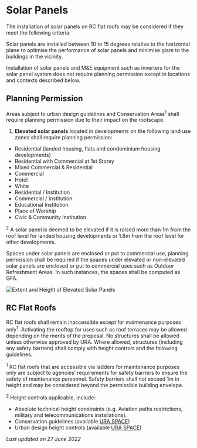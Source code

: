 # Solar Panels

The installation of solar panels on RC flat roofs may be considered if they meet the following criteria:

Solar panels are installed between 10 to 15 degrees relative to the horizontal plane to optimise the performance of solar panels and minimise glare to the buildings in the vicinity.

Installation of solar panels and M&E equipment such as inverters for the solar panel system does not require planning permission except in locations and contexts described below.

## Planning Permission

Areas subject to urban design guidelines and Conservation Areas<sup>1</sup> shall require planning permission due to their impact on the roofscape.

1.  **Elevated solar panels** located in developments on the following land use zones shall require planning permission:

- Residential (landed housing, flats and condominium housing developments)
- Residential with Commercial at 1st Storey
- Mixed Commercial & Residential
- Commercial
- Hotel
- White
- Residential / Institution
- Commercial / Institution
- Educational Institution
- Place of Worship
- Civic & Community Institution

<sup>2</sup> A solar panel is deemed to be elevated if it is raised more than 1m from the roof level for landed housing developments or 1.8m from the roof level for other developments.

Spaces under solar panels are enclosed or put to commercial use, planning permission shall be required if the spaces under elevated or non-elevated solar panels are enclosed or put to commercial uses such as Outdoor Refreshment Areas. In such instances, the spaces shall be computed as GFA.

![Extent and Height of Elevated Solar Panels](https://www.ura.gov.sg/-/media/Corporate/Guidelines/Development-control/GFA/GFA55_Solar_Panels_Landed.jpg?h=100%25&w=100%25)

## RC Flat Roofs

RC flat roofs shall remain inaccessible except for maintenance purposes only<sup>1</sup>. Activating the rooftop for uses such as roof terraces may be allowed depending on the merits of the proposal. No structures shall be allowed unless otherwise approved by URA. Where allowed, structures (including any safety barriers) shall comply with height controls and the following guidelines.

<sup>1</sup> RC flat roofs that are accessible via ladders for maintenance purposes only are subject to agencies’ requirements for safety barriers to ensure the safety of maintenance personnel. Safety barriers shall not exceed 1m in height and may be considered beyond the permissible building envelope.

<sup>2</sup> Height controls applicable, include:

- Absolute technical height constraints (e.g. Aviation paths restrictions, military and telecommunications installations).
- Conservation guidelines (available [URA SPACE](https://www.ura.gov.sg/maps/?service=STB))
- Urban design height controls (available [URA SPACE](https://www.ura.gov.sg/maps/?service=STB))

*Last updated on 27 June 2022*
